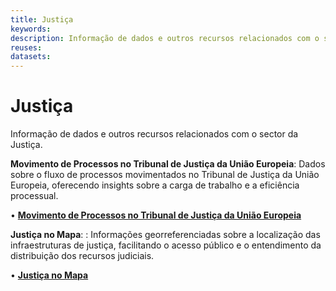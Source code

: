 ```yaml
---
title: Justiça
keywords:
description: Informação de dados e outros recursos relacionados com o sector da Justiça.
reuses:
datasets:
---
```

# Justiça

Informação de dados e outros recursos relacionados com o sector da Justiça.

**Movimento de Processos no Tribunal de Justiça da União Europeia**: Dados sobre o fluxo de processos movimentados no Tribunal de Justiça da União Europeia, oferecendo insights sobre a carga de trabalho e a eficiência processual.

•	[**Movimento de Processos no Tribunal de Justiça da União Europeia**](https://dados.gov.pt/pt/datasets/movimento-de-processos-no-tribunal-de-justica-da-uniao-europeia/)

**Justiça no Mapa**: : Informações georreferenciadas sobre a localização das infraestruturas de justiça, facilitando o acesso público e o entendimento da distribuição dos recursos judiciais.

•	[**Justiça no Mapa**](https://dados.gov.pt/pt/datasets/justica-no-mapa/)
